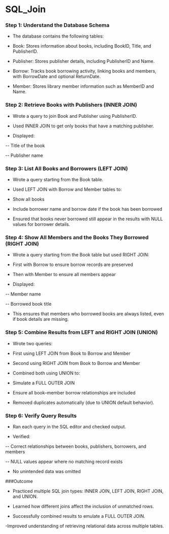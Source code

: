# SQL_Join

### Step 1: Understand the Database Schema
- The database contains the following tables:

- Book: Stores information about books, including BookID, Title, and PublisherID.

- Publisher: Stores publisher details, including PublisherID and Name.

- Borrow: Tracks book borrowing activity, linking books and members, with BorrowDate and optional ReturnDate.

- Member: Stores library member information such as MemberID and Name.

### Step 2: Retrieve Books with Publishers (INNER JOIN)
- Wrote a query to join Book and Publisher using PublisherID.

- Used INNER JOIN to get only books that have a matching publisher.

- Displayed:

-- Title of the book

-- Publisher name

### Step 3: List All Books and Borrowers (LEFT JOIN)
- Wrote a query starting from the Book table.

- Used LEFT JOIN with Borrow and Member tables to:

- Show all books

- Include borrower name and borrow date if the book has been borrowed

- Ensured that books never borrowed still appear in the results with NULL values for borrower details.

### Step 4: Show All Members and the Books They Borrowed (RIGHT JOIN)
- Wrote a query starting from the Book table but used RIGHT JOIN:

- First with Borrow to ensure borrow records are preserved

- Then with Member to ensure all members appear

- Displayed:

-- Member name

-- Borrowed book title

- This ensures that members who borrowed books are always listed, even if book details are missing.

### Step 5: Combine Results from LEFT and RIGHT JOIN (UNION)
- Wrote two queries:

- First using LEFT JOIN from Book to Borrow and Member

- Second using RIGHT JOIN from Book to Borrow and Member

- Combined both using UNION to:

- Simulate a FULL OUTER JOIN

- Ensure all book–member borrow relationships are included

- Removed duplicates automatically (due to UNION default behavior).

### Step 6: Verify Query Results
- Ran each query in the SQL editor and checked output.

- Verified:

-- Correct relationships between books, publishers, borrowers, and members

-- NULL values appear where no matching record exists

- No unintended data was omitted

###Outcome
- Practiced multiple SQL join types: INNER JOIN, LEFT JOIN, RIGHT JOIN, and UNION.

- Learned how different joins affect the inclusion of unmatched rows.

- Successfully combined results to emulate a FULL OUTER JOIN.

-Improved understanding of retrieving relational data across multiple tables.
